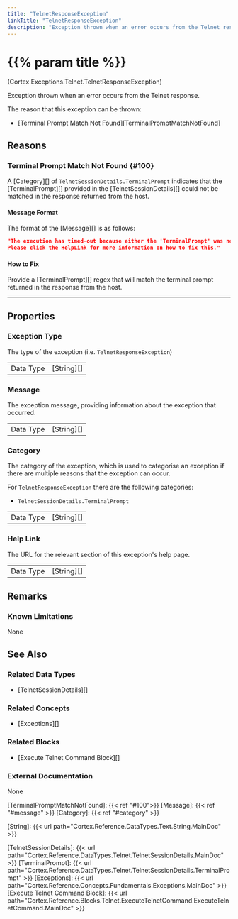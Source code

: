 ```yaml
---
title: "TelnetResponseException"
linkTitle: "TelnetResponseException"
description: "Exception thrown when an error occurs from the Telnet response."
---
```


# {{% param title %}}

<p class="namespace">(Cortex.Exceptions.Telnet.TelnetResponseException)</p>

Exception thrown when an error occurs from the Telnet response.

The reason that this exception can be thrown:

- [Terminal Prompt Match Not Found][TerminalPromptMatchNotFound]

## Reasons

### Terminal Prompt Match Not Found {#100}

A [Category][] of `TelnetSessionDetails.TerminalPrompt` indicates that the [TerminalPrompt][] provided in the [TelnetSessionDetails][] could not be matched in the response returned from the host.

#### Message Format

The format of the [Message][] is as follows:

```json
"The execution has timed-out because either the 'TerminalPrompt' was not found in the response or the timeout was too short to allow for the response to be returned.
Please click the HelpLink for more information on how to fix this."
```

#### How to Fix

Provide a [TerminalPrompt][] regex that will match the terminal prompt returned in the response from the host.

***

## Properties

### Exception Type

The type of the exception (i.e. `TelnetResponseException`)

| | |
|-----------|------------|
| Data Type | [String][] |

### Message

The exception message, providing information about the exception that occurred.

| | |
|-----------|------------|
| Data Type | [String][] |

### Category

The category of the exception, which is used to categorise an exception if there are multiple reasons that the exception can occur.

For `TelnetResponseException` there are the following categories:

- `TelnetSessionDetails.TerminalPrompt`

| | |
|-----------|------------|
| Data Type | [String][] |

### Help Link

The URL for the relevant section of this exception's help page.

| | |
|-----------|------------|
| Data Type | [String][] |

## Remarks

### Known Limitations

None

## See Also

### Related Data Types

- [TelnetSessionDetails][]

### Related Concepts

- [Exceptions][]

### Related Blocks

- [Execute Telnet Command Block][]

### External Documentation

None

[TerminalPromptMatchNotFound]: {{< ref "#100">}}
[Message]: {{< ref "#message" >}}
[Category]: {{< ref "#category" >}}

[String]: {{< url path="Cortex.Reference.DataTypes.Text.String.MainDoc" >}}

[TelnetSessionDetails]: {{< url path="Cortex.Reference.DataTypes.Telnet.TelnetSessionDetails.MainDoc" >}}
[TerminalPrompt]: {{< url path="Cortex.Reference.DataTypes.Telnet.TelnetSessionDetails.TerminalPrompt" >}}
[Exceptions]: {{< url path="Cortex.Reference.Concepts.Fundamentals.Exceptions.MainDoc" >}}
[Execute Telnet Command Block]: {{< url path="Cortex.Reference.Blocks.Telnet.ExecuteTelnetCommand.ExecuteTelnetCommand.MainDoc" >}}
